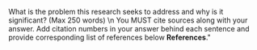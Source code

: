 What is the problem this research seeks to address and why is it significant? (Max 250 words) \n
You MUST cite sources along with your answer. Add citation numbers in your answer behind each sentence and provide corresponding list of references below **References**."
